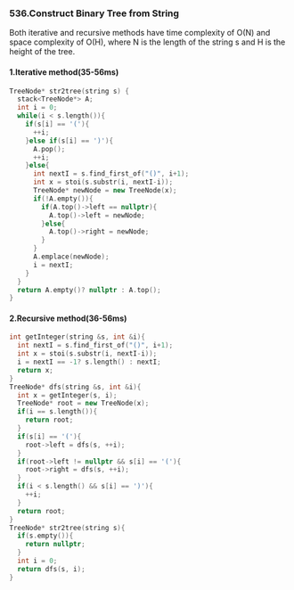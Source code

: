 ### 536.Construct Binary Tree from String

Both iterative and recursive methods have time complexity of O(N) and space complexity of O(H), where N is the length of the string s and H is the height of the tree.

#### 1.Iterative method(35-56ms)

```c++
TreeNode* str2tree(string s) {
  stack<TreeNode*> A;
  int i = 0;
  while(i < s.length()){
    if(s[i] == '('){
      ++i;
    }else if(s[i] == ')'){
      A.pop();
      ++i;
    }else{
      int nextI = s.find_first_of("()", i+1);
      int x = stoi(s.substr(i, nextI-i));
      TreeNode* newNode = new TreeNode(x);
      if(!A.empty()){
        if(A.top()->left == nullptr){
          A.top()->left = newNode;
        }else{
          A.top()->right = newNode;
        }
      }
      A.emplace(newNode);
      i = nextI;
    }
  }
  return A.empty()? nullptr : A.top();
}
```

#### 2.Recursive method(36-56ms)

```c++
int getInteger(string &s, int &i){
  int nextI = s.find_first_of("()", i+1);
  int x = stoi(s.substr(i, nextI-i));
  i = nextI == -1? s.length() : nextI;
  return x;
}
TreeNode* dfs(string &s, int &i){
  int x = getInteger(s, i);
  TreeNode* root = new TreeNode(x);
  if(i == s.length()){
    return root;
  }
  if(s[i] == '('){
    root->left = dfs(s, ++i);        
  }  
  if(root->left != nullptr && s[i] == '('){
    root->right = dfs(s, ++i);
  }
  if(i < s.length() && s[i] == ')'){
    ++i;
  }
  return root;
}
TreeNode* str2tree(string s){
  if(s.empty()){
    return nullptr;
  }
  int i = 0;
  return dfs(s, i);
}
```

